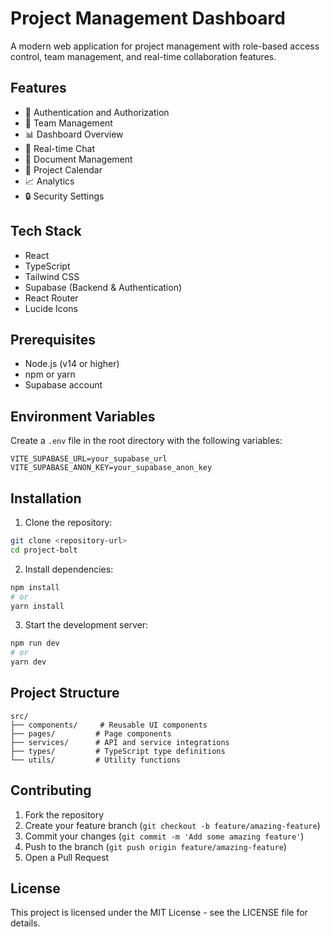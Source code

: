 # Project Management Dashboard

A modern web application for project management with role-based access control, team management, and real-time collaboration features.

## Features

- 🔐 Authentication and Authorization
- 👥 Team Management
- 📊 Dashboard Overview
- 💬 Real-time Chat
- 📝 Document Management
- 📅 Project Calendar
- 📈 Analytics
- 🔒 Security Settings

## Tech Stack

- React
- TypeScript
- Tailwind CSS
- Supabase (Backend & Authentication)
- React Router
- Lucide Icons

## Prerequisites

- Node.js (v14 or higher)
- npm or yarn
- Supabase account

## Environment Variables

Create a `.env` file in the root directory with the following variables:

```env
VITE_SUPABASE_URL=your_supabase_url
VITE_SUPABASE_ANON_KEY=your_supabase_anon_key
```

## Installation

1. Clone the repository:
```bash
git clone <repository-url>
cd project-bolt
```

2. Install dependencies:
```bash
npm install
# or
yarn install
```

3. Start the development server:
```bash
npm run dev
# or
yarn dev
```

## Project Structure

```
src/
├── components/     # Reusable UI components
├── pages/         # Page components
├── services/      # API and service integrations
├── types/         # TypeScript type definitions
└── utils/         # Utility functions
```

## Contributing

1. Fork the repository
2. Create your feature branch (`git checkout -b feature/amazing-feature`)
3. Commit your changes (`git commit -m 'Add some amazing feature'`)
4. Push to the branch (`git push origin feature/amazing-feature`)
5. Open a Pull Request

## License

This project is licensed under the MIT License - see the LICENSE file for details. 